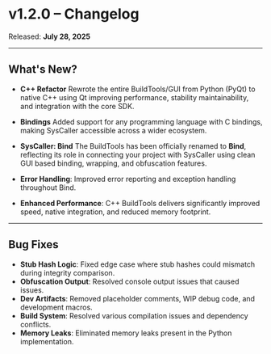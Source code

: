 # v1.2.0 – Changelog

Released: **July 28, 2025**

---

## What's New?

- **C++ Refactor** Rewrote the entire BuildTools/GUI from Python (PyQt) to native C++ using Qt improving performance, stability maintainability, and integration with the core SDK.

- **Bindings** Added support for any programming language with C bindings, making SysCaller accessible across a wider ecosystem.

- **SysCaller: Bind** The BuildTools has been officially renamed to **Bind**, reflecting its role in connecting your project with SysCaller using clean GUI based binding, wrapping, and obfuscation features.

- **Error Handling**: Improved error reporting and exception handling throughout Bind.

- **Enhanced Performance**: C++ BuildTools delivers significantly improved speed, native integration, and reduced memory footprint.

---

## Bug Fixes

- **Stub Hash Logic**: Fixed edge case where stub hashes could mismatch during integrity comparison.
- **Obfuscation Output**: Resolved console output issues that caused issues.
- **Dev Artifacts**: Removed placeholder comments, WIP debug code, and development macros.
- **Build System**: Resolved various compilation issues and dependency conflicts.
- **Memory Leaks**: Eliminated memory leaks present in the Python implementation.
